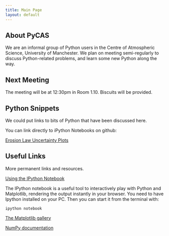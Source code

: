 ```yaml
---
title: Main Page
layout: default
---
```


About PyCAS
-----------------------------------------
We are an informal group of Python users in the Centre of Atmospheric Science, University of Manchester. We plan on meeting semi-regularly to discuss Python-related problems, and learn some new Python along the way.

Next Meeting
-------------
The meeting will be at 12:30pm in Room 1.10. Biscuits will be provided. 

Python Snippets
----------------
We could put links to bits of Python that have been discussed here.

You can link directly to iPython Notebooks on github:

[Erosion Law Uncertainty Plots](https://nbviewer.jupyter.org/github/decvalts/PyCAS/blob/gh-pages/ErosionLawUncertainty.ipynb) 


Useful Links
-------------
More permanent links and resources.

[Using the IPython Notebook](http://ipython.org/notebook.html)

The IPython notebook is a useful tool to interactively play with Python and Matplotlib, rendering the output instantly in your browser. You need to have Ipython installed on your PC. Then you can start it from the terminal with:
```
ipython notebook
```

[The Matplotlib gallery](http://matplotlib.org/gallery.html)

[NumPy documentation](http://docs.scipy.org/doc/)
